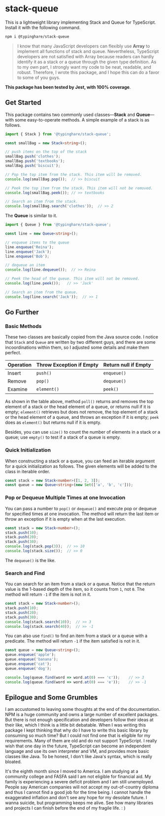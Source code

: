 # stack-queue
This is a lightweight library implementing Stack and Queue for TypeScript. Install it with the following command.

~~~bash
npm i @typinghare/stack-queue
~~~

> I know that many JavaScript developers can flexibly use **Array** to implement all functions of stack and queue. Nevertheless, TypeScript developers are not satisfied with Array because readers can hardly identify it as a stack or a queue through the given type definition. As to my own part, I strongly want my code to be neat, readable, and robust. Therefore, I wrote this package, and I hope this can do a favor to some of you guys.

**This package has been tested by Jest, with 100% coverage**.

## Get Started

This package contains two commonly used classes—**Stack** and **Queue**—with some easy-to-operate methods. A simple example of a stack is as follows.

~~~typescript
import { Stack } from '@typinghare/stack-queue';

const smallBag = new Stack<string>();

// push items on the top of the stack
smallBag.push('clothes');
smallBag.push('textbooks');
smallBag.push('biscuit');

// Pop the top item from the stack. This item will be removed.
console.log(smallBag.pop());  // >> biscuit

// Peek the top item from the stack. This item will not be removed.
console.log(smallBag.peek()); // >> textbooks

// Search an item from the stack.
console.log(smallBag.search('clothes'));  // >> 2
~~~

The **Queue** is similar to it.

~~~typescript
import { Queue } from '@typinghare/stack-queue';

const line = new Queue<string>();

// enqueue items to the queue
line.enqueue('Reina');
line.enqueue('Jack');
line.enqueue('Bob');

// dequeue an item
console.log(line.dequeue());  // >> Reina

// Peek the head of the queue. This item will not be removed.
console.log(line.peek());   // >> 'Jack'

// Search an item from the queue.
console.log(line.search('Jack'));  // >> 1
~~~

## Go Further

### Basic Methods

These two classes are basically copied from the Java source code. I notice that `Stack` and `Queue` are written by two different guys, and there are some incoordinations within them, so I adjusted some details and make them perfect.

| Operation | Throw Exception if Empty | Return null if Empty |
| --------- | ------------------------ | -------------------- |
| Insert    | `push()` | `enqueue()`   |                      |
| Remove    | `pop()` | `dequeue()`    | `poll()`             |
| Examine   | `element()`              | `peek()`             |

As shown in the table above, method `poll()` returns and removes the top element of a stack or the head element of a queue, or returns null if it is empty; `element()` retrieves but does not remove, the top element of a stack or the head element of a queue, and throws an exception if it is empty; `peek` does as `element()` but returns null if it is empty.

Besides, you can use `size()` to count the number of elements in a stack or a queue; use `empty()` to test if a stack of a queue is empty.

### Quick Initialization

When constructing a stack or a queue, you can feed an iterable argument for a quick initialization as follows. The given elements will be added to the class in iterable order.

~~~typescript
const stack = new Stack<number>([1, 2, 3]);
const queue = new Queue<string>(new Set(['a', 'b', 'c']));
~~~

### Pop or Dequeue Multiple Times at one Invocation

You can pass a number to `pop()` or `dequeue()` and execute pop or dequeue for specified times at one invocation. The method will return the last item or throw an exception if it is empty when at the last execution.

~~~typescript
const stack = new Stack<number>();
stack.push(10);
stack.push(20);
stack.push(30);
console.log(stack.pop(3));	// >> 10
console.log(stack.size());	// >> 0
~~~

The `dequeue()` is the like.

### Search and Find

You can search for an item from a stack or a queue. Notice that the return value is the 1-based depth of the item, so it counts from `1`, not `0`. The method will return `-1` if the item is not in it.

~~~typescript
const stack = new Stack<number>();
stack.push(10);
stack.push(20);
stack.push(30);
console.log(stack.search(10));	// >> 3
console.log(stack.search(40));	// >> -1
~~~

You can also use `find()` to find an item from a stack or a queue with a predicate. The method will return `-1` if the item satisfied is not in it.

~~~typescript
const queue = new Queue<string>();
queue.enqueue('apple');
queue.enqueue('banana');
queue.enqueue('cat');
queue.enqueue('dog');

console.log(queue.find(word => word.at(0) === 'c'));	// >> 3
console.log(queue.find(word => word.at(0) === 'e'));	// >> -1
~~~

## Epilogue and Some Grumbles

I am accustomed to leaving some thoughts at the end of the documentation. NPM is a huge community and owns a large number of excellent packages. But there is not enough specification and developers follow their ideas at their like, which I think is a little bit debatable. When I was writing this package I kept thinking that why do I have to write this basic library by consuming so much time? But I could not find one that is eligible for my requirements. Many of them are old and do not support TypeScript. I really wish that one day in the future, TypeScript can become an independent language and use its own interpreter and VM, and provides more basic classes like Java. To be honest, I don't like Java's syntax, which is really bloated.

It's the eighth month since I moved to America. I am studying at a community college and FASFA said I am not eligible for financial aid. My family is experiencing a severe deficit problem and I am still unemployed. People say American companies will not accept my out-of-country diploma and thus I cannot find a good job for the time being. I cannot handle the exaggerated inflation and don't see any hope for my desolate future. I wanna suicide, but programming keeps me alive. See how many libraries and projects I can finish before the end of my fragile life. : )

